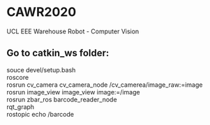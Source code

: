 # CAWR2020
UCL EEE Warehouse Robot - Computer Vision

Go to catkin_ws folder:
----
souce devel/setup.bash<br>
roscore<br>
rosrun cv_camera cv_camera_node /cv_camerea/image_raw:=image<br>
rosrun image_view image_view image:=/image<br>
rosrun zbar_ros barcode_reader_node<br>
rqt_graph<br>
rostopic echo /barcode<br>
